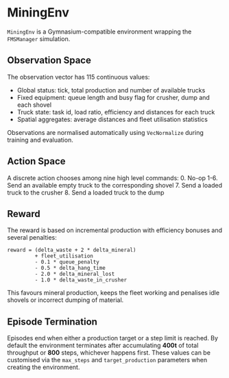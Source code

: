 # MiningEnv

`MiningEnv` is a Gymnasium-compatible environment wrapping the `FMSManager` simulation.

## Observation Space
The observation vector has 115 continuous values:
- Global status: tick, total production and number of available trucks
- Fixed equipment: queue length and busy flag for crusher, dump and each shovel
- Truck state: task id, load ratio, efficiency and distances for each truck
- Spatial aggregates: average distances and fleet utilisation statistics

Observations are normalised automatically using `VecNormalize` during training and evaluation.

## Action Space
A discrete action chooses among nine high level commands:
0. No-op
1-6. Send an available empty truck to the corresponding shovel
7. Send a loaded truck to the crusher
8. Send a loaded truck to the dump


## Reward
The reward is based on incremental production with efficiency bonuses and several penalties:
```
reward = (delta_waste + 2 * delta_mineral)
         + fleet_utilisation
         - 0.1 * queue_penalty
         - 0.5 * delta_hang_time
         - 2.0 * delta_mineral_lost
         - 1.0 * delta_waste_in_crusher
```
This favours mineral production, keeps the fleet working and penalises idle shovels or incorrect dumping of material.

## Episode Termination
Episodes end when either a production target or a step limit is reached. By default the environment terminates after accumulating **400t** of total throughput or **800** steps, whichever happens first. These values can be customised via the `max_steps` and `target_production` parameters when creating the environment.

